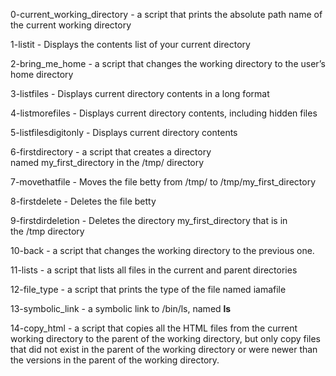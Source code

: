 0-current_working_directory - a script that prints the absolute path name of the current working directory

1-listit - Displays the contents list of your current directory

2-bring_me_home - a script that changes the working directory to the user’s home directory

3-listfiles - Displays current directory contents in a long format

4-listmorefiles - Displays current directory contents, including hidden files

5-listfilesdigitonly - Displays current directory contents

6-firstdirectory - a script that creates a directory named my_first_directory in the /tmp/ directory

7-movethatfile - Moves the file betty from /tmp/ to /tmp/my_first_directory

8-firstdelete - Deletes the file betty

9-firstdirdeletion - Deletes the directory my_first_directory that is in the /tmp directory

10-back - a script that changes the working directory to the previous one.

11-lists - a script that lists all files in the current and parent directories

12-file_type - a script that prints the type of the file named iamafile

13-symbolic_link - a symbolic link to /bin/ls, named __ls__

14-copy_html - a script that copies all the HTML files from the current working directory to the parent of the working directory, but only copy files that did not exist in the parent of the working directory or were newer than the versions in the parent of the working directory.



